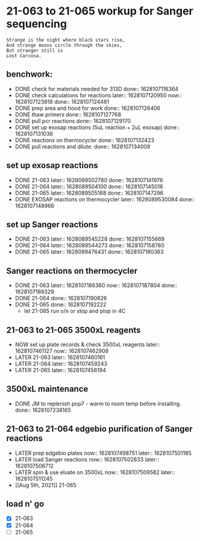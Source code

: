 # 21-063 to 21-065 workup for Sanger sequencing

``` ad-quote
Strange is the night where black stars rise,
And strange moons circle through the skies,
But stranger still is
Lost Carcosa.
```
## benchwork:
- DONE check for materials needed for 313D
  done:: 1628107116364
- DONE check calculations for reactions
  later:: 1628107120950
  now:: 1628107123818
  done:: 1628107124481
- DONE prep area and hood for work
  done:: 1628107126406
- DONE thaw primers
  done:: 1628107127768
- DONE pull pcr reactions
  done:: 1628107129170
- DONE set up exosap reactions (5uL reaction + 2uL exosap)
  done:: 1628107131036
- DONE reactions on thermocycler
  done:: 1628107132423
- DONE pull reactions and dilute.
  done:: 1628107134009
## set up exosap reactions
- DONE   21-063
  later:: 1628089502780
  done:: 1628107141976
- DONE  21-064
  later:: 1628089504100
  done:: 1628107145016
- DONE  21-065
  later:: 1628089505168
  done:: 1628107147296
- DONE EXOSAP reactions on thermocycler
  later:: 1628089530084
  done:: 1628107148966
## set up Sanger reactions
- DONE 21-063
  later:: 1628089545228
  done:: 1628107155669
- DONE 21-064
  later:: 1628089544273
  done:: 1628107158760
- DONE 21-065
  later:: 1628089476431
  done:: 1628107160363
## Sanger reactions on thermocycler
- DONE 21-063
  later:: 1628107186360
  now:: 1628107187804
  done:: 1628107189329
- DONE 21-064
  done:: 1628107190826
- DONE 21-065
  done:: 1628107192222
	- let 21-065 run o/n or stop and plop in 4C
## 21-063 to 21-065 3500xL reagents
- NOW set up plate records & check 3500xL reagents
  later:: 1628107461127
  now:: 1628107462908
- LATER 21-063
  later:: 1628107460161
- LATER 21-064
  later:: 1628107459243
- LATER 21-065
  later:: 1628107456194
## 3500xL maintenance
- DONE JM to replenish pop7 - warm to room temp before installing.
  done:: 1628107238165
## 21-063 to 21-064 edgebio purification of Sanger reactions
- LATER prep edgebio plates
  now:: 1628107498751
  later:: 1628107501185
- LATER load Sanger reactions
  now:: 1628107502833
  later:: 1628107506712
- LATER spin & use eluate on 3500xL 
  now:: 1628107509582
  later:: 1628107511245
- [[Aug 5th, 2021]] 21-065
## load n' go
- [x]  21-063
- [x] 21-064
- [ ] 21-065